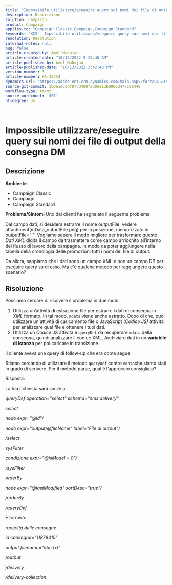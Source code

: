 ```yaml
---
title: "Impossibile utilizzare/eseguire query sui nomi dei file di output della consegna DM"
description: Descrizione
solution: Campaign
product: Campaign
applies-to: "Campaign Classic,Campaign,Campaign Standard"
keywords: "KCS - Impossibile utilizzare/eseguire query sui nomi dei file di output della consegna DM"
resolution: Resolution
internal-notes: null
bug: false
article-created-by: Amol Mahajan
article-created-date: "10/12/2022 9:14:46 AM"
article-published-by: Amol Mahajan
article-published-date: "10/13/2022 3:42:40 PM"
version-number: 3
article-number: KA-16234
dynamics-url: "https://adobe-ent.crm.dynamics.com/main.aspx?forceUCI=1&pagetype=entityrecord&etn=knowledgearticle&id=9a86e74b-0e4a-ed11-bba1-000d3a31576b"
source-git-commit: 1b0e1e5ddf87cd488f2d0ee13b0966d477c0a448
workflow-type: tm+mt
source-wordcount: '301'
ht-degree: 3%

---
```


# Impossibile utilizzare/eseguire query sui nomi dei file di output della consegna DM

## Descrizione

<b>Ambiente</b>
- Campaign Classic
- Campaign
- Campaign Standard

<b>Problema/Sintomi</b>
Uno dei clienti ha segnalato il seguente problema:

Dal campo dati, si desidera estrarre il nome outputFile: vedere attachment(mData_outputFile.png) per la posizione, memorizzato in outputFile=&quot; &quot;. Vogliamo sapere il modo migliore per trasformare questo *Dati XML* digita il campo da trasmettere come campo arricchito all’interno del flusso di lavoro della campagna. In modo da poter aggiungere nella tabella della cronologia delle promozioni tutti i nomi dei file di output.

Da allora, sappiamo che i dati sono un campo XML e non un campo DB per eseguire query su di esso. Ma c&#39;è qualche metodo per raggiungere questo scenario?


## Risoluzione


Possiamo cercare di risolvere il problema in due modi:

1. Utilizza un’attività di estrazione file per estrarre i dati di consegna in *XML* formato. In tal modo, `mdata` viene anche estratto. Dopo di che, puoi utilizzare un&#39;attività di caricamento file o JavaScript (*Codice JS)* attività per analizzare quel file e ottenere i tuoi dati.
2. Utilizza un *Codice JS* attività e `queryDef` da recuperare `mdata` della consegna, quindi analizzare il codice XML. Archiviare dati in un <b>variabile di istanza</b> per poi caricare in transizione


Il cliente aveva una query di follow-up che era come segue:

Stiamo cercando di utilizzare il metodo `queryDef` contro `mdata`che siamo stati in grado di scrivere. Per il metodo parse, qual è l’approccio consigliato?

Risposta:

La tua richiesta sarà simile a:

*queryDef operation=&quot;select&quot; schema=&quot;nms:delivery&quot;*

*select*

*node expr=&quot;@id&quot;/*

*node expr=&quot;output/@fileName&quot; label=&quot;File di output&quot;/*

*/select*

*sysFilter*

*condizione expr=&quot;@isModel = 0&quot;/*

*/sysFilter*

*orderBy*

*node expr=&quot;@lastModified&quot; sortDesc=&quot;true&quot;/*

*/orderBy*

*/queryDef*



E tornerà:

*raccolta delle consegne*

*id consegna=&quot;11878415&quot;*

*output filename=&quot;abc.txt&quot;*

*/output*

*/delivery*

*/delivery-collection*
